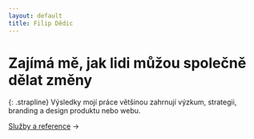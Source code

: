 ```yaml
---
layout: default
title: Filip Dědic
---
```

#  Zajímá&nbsp;mě, jak lidi můžou společně dělat změny
{: .strapline}
Výsledky mojí práce většinou zahrnují výzkum, strategii, branding a&nbsp;design produktu nebo webu.

[Služby a reference](/sluzby) →
